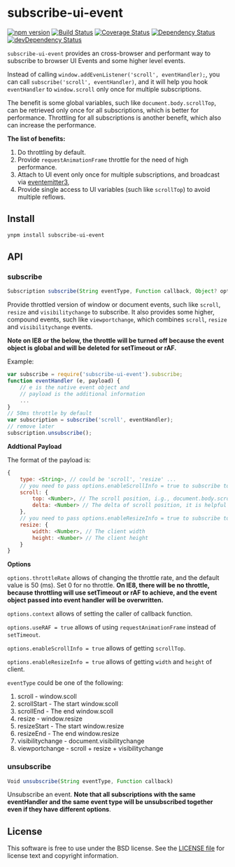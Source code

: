 # subscribe-ui-event
[![npm version](https://badge.fury.io/js/subscribe-ui-event.svg)](http://badge.fury.io/js/subscribe-ui-event)
[![Build Status](https://travis-ci.org/yahoo/subscribe-ui-event.svg?branch=master)](https://travis-ci.org/yahoo/subscribe-ui-event)
[![Coverage Status](https://coveralls.io/repos/yahoo/subscribe-ui-event/badge.svg)](https://coveralls.io/r/yahoo/subscribe-ui-event)
[![Dependency Status](https://david-dm.org/yahoo/subscribe-ui-event.svg)](https://david-dm.org/yahoo/subscribe-ui-event)
[![devDependency Status](https://david-dm.org/yahoo/subscribe-ui-event/dev-status.svg)](https://david-dm.org/yahoo/subscribe-ui-event#info=devDependencies)

`subscribe-ui-event` provides an cross-browser and performant way to subscribe to browser UI Events and some higher level events.

Instead of calling `window.addEvenListener('scroll', eventHandler);`, you can call `subscribe('scroll', eventHandler)`, and it will help you hook `eventHandler` to `window.scroll` only once for multiple subscriptions.

The benefit is some global variables, such like `document.body.scrollTop`, can be retrieved only once for all subscriptions, which is better for performance. Throttling for all subscriptions is another benefit, which also can increase the performance.

**The list of benefits:**

1. Do throttling by default.
2. Provide `requestAnimationFrame` throttle for the need of high performance.
3. Attach to UI event only once for multiple subscriptions, and broadcast via [eventemitter3](https://github.com/primus/EventEmitter3),
4. Provide single access to UI variables (such like `scrollTop`) to avoid multiple reflows.

## Install

```bash
ynpm install subscribe-ui-event
```

## API

### subscribe

```js
Subscription subscribe(String eventType, Function callback, Object? options)
```

Provide throttled version of window or document events, such like `scroll`, `resize` and `visibilitychange` to subscribe. It also provides some higher, compound events, such like `viewportchange`, which combines `scroll`, `resize` and `visibilitychange` events.

**Note on IE8 or the below, the throttle will be turned off because the event object is global and will be deleted for setTimeout or rAF.**

Example:

```js
var subscribe = require('subscribe-ui-event').subscribe;
function eventHandler (e, payload) {
    // e is the native event object and
    // payload is the additional information
    ...
}
// 50ms throttle by default
var subscription = subscribe('scroll', eventHandler);
// remove later
subscription.unsubscribe();
```

**Addtional Payload**

The format of the payload is:
```js
{
    type: <String>, // could be 'scroll', 'resize' ...
    // you need to pass options.enableScrollInfo = true to subscribe to get the following data
    scroll: {
        top: <Number>, // The scroll position, i.g., document.body.scrollTop
        delta: <Number> // The delta of scroll position, it is helpful for scroll direction
    },
    // you need to pass options.enableResizeInfo = true to subscribe to get the following data
    resize: {
        width: <Number>, // The client width
        height: <Number> // The client height
    }
}
```

**Options**

`options.throttleRate` allows of changing the throttle rate, and the default value is 50 (ms). Set 0 for no throttle. **On IE8, there will be no throttle, because throttling will use setTimeout or rAF to achieve, and the event object passed into event handler will be overwritten.**

`options.context` allows of setting the caller of callback function.

`options.useRAF = true` allows of using `requestAnimationFrame` instead of `setTimeout`.

`options.enableScrollInfo = true` allows of getting `scrollTop`.

`options.enableResizeInfo = true` allows of getting `width` and `height` of client.

`eventType` could be one of the following:

1. scroll - window.scoll
2. scrollStart - The start window.scoll
3. scrollEnd - The end window.scoll
4. resize - window.resize
5. resizeStart - The start window.resize
6. resizeEnd - The end window.resize
7. visibilitychange - document.visibilitychange
8. viewportchange - scroll + resize + visibilitychange

### unsubscribe

```js
Void unsubscribe(String eventType, Function callback)
```

Unsubscribe an event. **Note that all subscriptions with the same eventHandler and the same event type will be unsubscribed together even if they have different options**.

## License

This software is free to use under the BSD license.
See the [LICENSE file](./LICENSE.md) for license text and copyright information.
